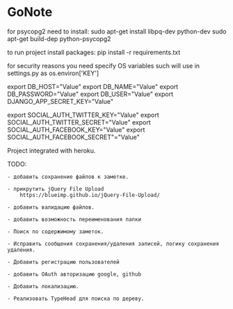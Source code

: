 # GoNote

for psycopg2 need to install:
sudo apt-get install libpq-dev python-dev
sudo apt-get build-dep python-psycopg2

to run project install packages:
pip install -r requirements.txt


for security reasons you need specify OS variables such will use in settings.py as os.environ['KEY']

export DB_HOST="Value"
export DB_NAME="Value"
export DB_PASSWORD="Value"
export DB_USER="Value"
export DJANGO_APP_SECRET_KEY="Value"

export SOCIAL_AUTH_TWITTER_KEY="Value"
export SOCIAL_AUTH_TWITTER_SECRET="Value"
export SOCIAL_AUTH_FACEBOOK_KEY="Value"
export SOCIAL_AUTH_FACEBOOK_SECRET"="Value"

Project integrated with heroku.

TODO:

    - добавить сохранение файлов к заметке.

    - прикрутить jQuery File Upload
        https://blueimp.github.io/jQuery-File-Upload/

    - добавить валидацию файлов.

    - добавить возможность переименования папки

    - Поиск по содержимому заметок.

    - Исправить сообщения сохранения/удаления записей, логику сохранения удаления.

    - Добавить регистрацию пользователей

    - добавить OAuth авторизацию google, github

    - Добавить локализацию.

    - Реализовать TypeHead для поиска по дереву.

